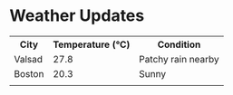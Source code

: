 # Weather Updates

<!-- WEATHER-UPDATE-START -->
<table><tr><th>City</th><th>Temperature (°C)</th><th>Condition</th></tr><tr><td>Valsad</td><td>27.8</td><td>Patchy rain nearby</td></tr><tr><td>Boston</td><td>20.3</td><td>Sunny</td></tr><tr><td></td><td></td><td></td></tr></table>
<!-- WEATHER-UPDATE-END -->
